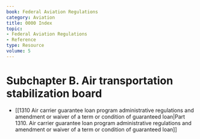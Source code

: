 ```yaml
---
book: Federal Aviation Regulations
category: Aviation
title: 0000 Index
topic:
- Federal Aviation Regulations
- Reference
type: Resource
volume: 5
---
```


# Subchapter B. Air transportation stabilization board

- [[1310 Air carrier guarantee loan program administrative regulations and amendment or waiver of a term or condition of guaranteed loan|Part 1310. Air carrier guarantee loan program administrative regulations and amendment or waiver of a term or condition of guaranteed loan]]